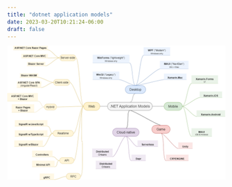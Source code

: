```yaml
---
title: "dotnet application models"
date: 2023-03-20T10:21:24-06:00
draft: false
---
```

![dotnet app models](../../assets/dotnet-application-models.png)